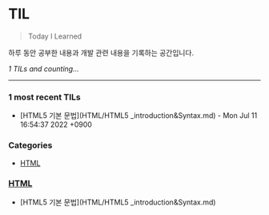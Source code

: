 # TIL
> Today I Learned

하루 동안 공부한 내용과 개발 관련 내용을 기록하는 공간입니다.


_1 TILs and counting..._

---

### 1 most recent TILs

- [HTML5 기본 문법](HTML/HTML5 _introduction&Syntax.md) - Mon Jul 11 16:54:37 2022 +0900

### Categories

- [HTML](#HTML)

### [HTML](#HTML)
- [HTML5 기본 문법](HTML/HTML5 _introduction&Syntax.md)

[1]: https://simonwillison.net/2020/Apr/20/self-rewriting-readme/
[2]: https://github.com/jbranchaud/til

